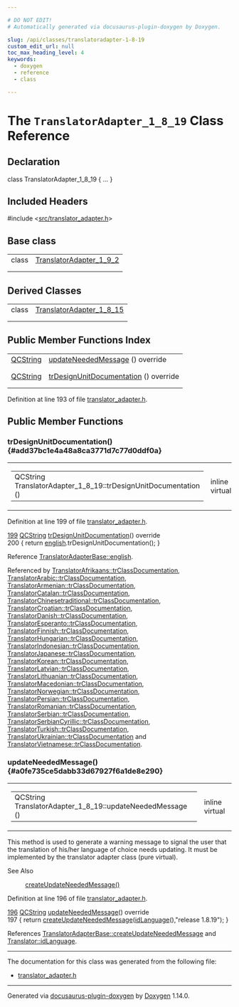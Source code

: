 ```yaml
---

# DO NOT EDIT!
# Automatically generated via docusaurus-plugin-doxygen by Doxygen.

slug: /api/classes/translatoradapter-1-8-19
custom_edit_url: null
toc_max_heading_level: 4
keywords:
  - doxygen
  - reference
  - class

---
```


<div class="doxyPage">

# The `TranslatorAdapter_1_8_19` Class Reference



## Declaration

<div class="doxyDeclaration">
class TranslatorAdapter_1_8_19 { ... }
</div>

## Included Headers

<div class="doxyIncludesList">#include &lt;<a href="/web-doxygen/docs/api/files/src/translator-adapter-h">src/translator_adapter.h</a>&gt;
</div>

## Base class

<table class="doxyMembersIndex">

<tr class="doxyMemberIndexItem">
<td class="doxyMemberIndexItemType" align="left" valign="top">class</td>
<td class="doxyMemberIndexItemName" align="left" valign="top"><a href="/web-doxygen/docs/api/classes/translatoradapter-1-9-2">TranslatorAdapter_1_9_2</a></td>
</tr>
<tr class="doxyMemberIndexDescription">
<td class="doxyMemberIndexDescriptionLeft"></td>
<td class="doxyMemberIndexDescriptionRight">
</td>
</tr>
<tr class="doxyMemberIndexSeparator">
<td class="doxyMemberIndexSeparator" colspan="2"></td>
</tr>

</table>

## Derived Classes

<table class="doxyMembersIndex">

<tr class="doxyMemberIndexItem">
<td class="doxyMemberIndexItemType" align="left" valign="top">class</td>
<td class="doxyMemberIndexItemName" align="left" valign="top"><a href="/web-doxygen/docs/api/classes/translatoradapter-1-8-15">TranslatorAdapter_1_8_15</a></td>
</tr>
<tr class="doxyMemberIndexDescription">
<td class="doxyMemberIndexDescriptionLeft"></td>
<td class="doxyMemberIndexDescriptionRight">
</td>
</tr>
<tr class="doxyMemberIndexSeparator">
<td class="doxyMemberIndexSeparator" colspan="2"></td>
</tr>

</table>

## Public Member Functions Index

<table class="doxyMembersIndex">

<tr class="doxyMemberIndexItem">
<td class="doxyMemberIndexItemType" align="left" valign="top"><a href="/web-doxygen/docs/api/classes/qcstring">QCString</a></td>
<td class="doxyMemberIndexItemName" align="left" valign="top"><a href="#a0fe735ce5dabb33d67927f6a1de8e290">updateNeededMessage</a> () override</td>
</tr>
<tr class="doxyMemberIndexDescription">
<td class="doxyMemberIndexDescriptionLeft"></td>
<td class="doxyMemberIndexDescriptionRight">
</td>
</tr>
<tr class="doxyMemberIndexSeparator">
<td class="doxyMemberIndexSeparator" colspan="2"></td>
</tr>

<tr class="doxyMemberIndexItem">
<td class="doxyMemberIndexItemType" align="left" valign="top"><a href="/web-doxygen/docs/api/classes/qcstring">QCString</a></td>
<td class="doxyMemberIndexItemName" align="left" valign="top"><a href="#add37bc1e4a48a8ca3771d7c77d0ddf0a">trDesignUnitDocumentation</a> () override</td>
</tr>
<tr class="doxyMemberIndexDescription">
<td class="doxyMemberIndexDescriptionLeft"></td>
<td class="doxyMemberIndexDescriptionRight">
</td>
</tr>
<tr class="doxyMemberIndexSeparator">
<td class="doxyMemberIndexSeparator" colspan="2"></td>
</tr>

</table>


<p>Definition at line 193 of file <a href="/web-doxygen/docs/api/files/src/translator-adapter-h">translator_adapter.h</a>.</p>


<div class="doxySectionDef">

## Public Member Functions

### trDesignUnitDocumentation() {#add37bc1e4a48a8ca3771d7c77d0ddf0a}

<div class="doxyMemberItem">
<div class="doxyMemberProto">
<table class="doxyMemberLabels">
<tr class="doxyMemberLabels">
<td class="doxyMemberLabelsLeft">
<table class="doxyMemberName">
<tr>
<td class="doxyMemberName">QCString TranslatorAdapter_1_8_19::trDesignUnitDocumentation ()</td>
</tr>
</table>
</td>
<td class="doxyMemberLabelsRight">
<span class="doxyMemberLabels">
<span class="doxyMemberLabel inline">inline</span>
<span class="doxyMemberLabel virtual">virtual</span>
</span>
</td>
</tr>
</table>
</div>
<div class="doxyMemberDoc">



<p>Definition at line 199 of file <a href="/web-doxygen/docs/api/files/src/translator-adapter-h">translator_adapter.h</a>.</p>


<div class="doxyProgramListing">

<div class="doxyCodeLine"><span class="doxyLineNumber"><a href="#add37bc1e4a48a8ca3771d7c77d0ddf0a">199</a></span><span class="doxyLineContent"><span class="doxyHighlight">    <a href="/web-doxygen/docs/api/classes/qcstring">QCString</a> <a href="#add37bc1e4a48a8ca3771d7c77d0ddf0a">trDesignUnitDocumentation</a>()</span><span class="doxyHighlightKeyword"> override</span></span></div>
<div class="doxyCodeLine"><span class="doxyLineNumber">200</span><span class="doxyLineContent"><span class="doxyHighlightKeyword">    </span><span class="doxyHighlight">{ </span><span class="doxyHighlightKeywordFlow">return</span><span class="doxyHighlight"> <a href="/web-doxygen/docs/api/classes/translatoradapterbase/#a75fd1d1116debf9adacfef772a04a7b1">english</a>.trDesignUnitDocumentation(); }</span></span></div>

</div>


<p>Reference <a href="/web-doxygen/docs/api/classes/translatoradapterbase/#a75fd1d1116debf9adacfef772a04a7b1">TranslatorAdapterBase::english</a>.</p>


<p>Referenced by <a href="/web-doxygen/docs/api/classes/translatorafrikaans/#a6e037a5fc979fba91dcb770979676084">TranslatorAfrikaans::trClassDocumentation</a>, <a href="/web-doxygen/docs/api/classes/translatorarabic/#ab1dd2497e15f03f6ec7969045ab266c9">TranslatorArabic::trClassDocumentation</a>, <a href="/web-doxygen/docs/api/classes/translatorarmenian/#a2e65f4f44d448821a9babc3afd26a057">TranslatorArmenian::trClassDocumentation</a>, <a href="/web-doxygen/docs/api/classes/translatorcatalan/#a4ad827ecdbaf2922578184bce26a9397">TranslatorCatalan::trClassDocumentation</a>, <a href="/web-doxygen/docs/api/classes/translatorchinesetraditional/#a29d6c69aac7462a3ab785bc764e1b984">TranslatorChinesetraditional::trClassDocumentation</a>, <a href="/web-doxygen/docs/api/classes/translatorcroatian/#ae34666847138a860c2b1a459695608a0">TranslatorCroatian::trClassDocumentation</a>, <a href="/web-doxygen/docs/api/classes/translatordanish/#ad3f1d8eced794307a561e4b15558d99b">TranslatorDanish::trClassDocumentation</a>, <a href="/web-doxygen/docs/api/classes/translatoresperanto/#a5ab608e8a822ec52744d607815991c2f">TranslatorEsperanto::trClassDocumentation</a>, <a href="/web-doxygen/docs/api/classes/translatorfinnish/#a3916f2f51d6b03915d115ae9eb83f69a">TranslatorFinnish::trClassDocumentation</a>, <a href="/web-doxygen/docs/api/classes/translatorhungarian/#aec4cdb13117af263205f7c506ccff9e5">TranslatorHungarian::trClassDocumentation</a>, <a href="/web-doxygen/docs/api/classes/translatorindonesian/#ad64799c16b54eef4c1801bf860b5a5e7">TranslatorIndonesian::trClassDocumentation</a>, <a href="/web-doxygen/docs/api/classes/translatorjapanese/#a1e2aa16953afbf836a0c95bf3b8010f2">TranslatorJapanese::trClassDocumentation</a>, <a href="/web-doxygen/docs/api/classes/translatorkorean/#a38bb63b8dbf7fbe4b6091e07bca3a745">TranslatorKorean::trClassDocumentation</a>, <a href="/web-doxygen/docs/api/classes/translatorlatvian/#a1585480ad24e582d427e570178f987fc">TranslatorLatvian::trClassDocumentation</a>, <a href="/web-doxygen/docs/api/classes/translatorlithuanian/#ac1ad88d518436b82b5abd65d3a81987b">TranslatorLithuanian::trClassDocumentation</a>, <a href="/web-doxygen/docs/api/classes/translatormacedonian/#ae9b33c3a184bd7005bc15637196ee8b5">TranslatorMacedonian::trClassDocumentation</a>, <a href="/web-doxygen/docs/api/classes/translatornorwegian/#a3daa1b1c4e7f550d124a65d1c0a2e80e">TranslatorNorwegian::trClassDocumentation</a>, <a href="/web-doxygen/docs/api/classes/translatorpersian/#a4363bcf7fc00223534ad1852874c0be0">TranslatorPersian::trClassDocumentation</a>, <a href="/web-doxygen/docs/api/classes/translatorromanian/#ac444f21f3900057253582996b818ed64">TranslatorRomanian::trClassDocumentation</a>, <a href="/web-doxygen/docs/api/classes/translatorserbian/#aad3fc6d6675c350b26e6fa6bc4115a6e">TranslatorSerbian::trClassDocumentation</a>, <a href="/web-doxygen/docs/api/classes/translatorserbiancyrillic/#a0d90936e2881d744b2551afeec99639b">TranslatorSerbianCyrillic::trClassDocumentation</a>, <a href="/web-doxygen/docs/api/classes/translatorturkish/#a2b4dc69ec41d6e067a65982bd75825bc">TranslatorTurkish::trClassDocumentation</a>, <a href="/web-doxygen/docs/api/classes/translatorukrainian/#ada38d45d657e523a2563b261f96cf73b">TranslatorUkrainian::trClassDocumentation</a> and <a href="/web-doxygen/docs/api/classes/translatorvietnamese/#a20304d360d77b72040304b85c8c1c209">TranslatorVietnamese::trClassDocumentation</a>.</p>

</div>
</div>

### updateNeededMessage() {#a0fe735ce5dabb33d67927f6a1de8e290}

<div class="doxyMemberItem">
<div class="doxyMemberProto">
<table class="doxyMemberLabels">
<tr class="doxyMemberLabels">
<td class="doxyMemberLabelsLeft">
<table class="doxyMemberName">
<tr>
<td class="doxyMemberName">QCString TranslatorAdapter_1_8_19::updateNeededMessage ()</td>
</tr>
</table>
</td>
<td class="doxyMemberLabelsRight">
<span class="doxyMemberLabels">
<span class="doxyMemberLabel inline">inline</span>
<span class="doxyMemberLabel virtual">virtual</span>
</span>
</td>
</tr>
</table>
</div>
<div class="doxyMemberDoc">




<p>This method is used to generate a warning message to signal the user that the translation of his/her language of choice needs updating. It must be implemented by the translator adapter class (pure virtual).</p>


<dl class="doxySectionUser">
<dt>See Also</dt>
<dd><p><a href="/web-doxygen/docs/api/classes/translatoradapterbase/#a71493b87a34d6e4c232e540734aba698">createUpdateNeededMessage()</a></p></dd>
</dl>


<p>Definition at line 196 of file <a href="/web-doxygen/docs/api/files/src/translator-adapter-h">translator_adapter.h</a>.</p>


<div class="doxyProgramListing">

<div class="doxyCodeLine"><span class="doxyLineNumber"><a href="#a0fe735ce5dabb33d67927f6a1de8e290">196</a></span><span class="doxyLineContent"><span class="doxyHighlight">    <a href="/web-doxygen/docs/api/classes/qcstring">QCString</a> <a href="#a0fe735ce5dabb33d67927f6a1de8e290">updateNeededMessage</a>()</span><span class="doxyHighlightKeyword"> override</span></span></div>
<div class="doxyCodeLine"><span class="doxyLineNumber">197</span><span class="doxyLineContent"><span class="doxyHighlightKeyword">    </span><span class="doxyHighlight">{ </span><span class="doxyHighlightKeywordFlow">return</span><span class="doxyHighlight"> <a href="/web-doxygen/docs/api/classes/translatoradapterbase/#a71493b87a34d6e4c232e540734aba698">createUpdateNeededMessage</a>(<a href="/web-doxygen/docs/api/classes/translator/#af1d1a225ccc757c51c6cecfeda886b93">idLanguage</a>(),</span><span class="doxyHighlightStringLiteral">"release 1.8.19"</span><span class="doxyHighlight">); }</span></span></div>

</div>


<p>References <a href="/web-doxygen/docs/api/classes/translatoradapterbase/#a71493b87a34d6e4c232e540734aba698">TranslatorAdapterBase::createUpdateNeededMessage</a> and <a href="/web-doxygen/docs/api/classes/translator/#af1d1a225ccc757c51c6cecfeda886b93">Translator::idLanguage</a>.</p>

</div>
</div>

</div>

<hr/>

The documentation for this class was generated from the following file:

<ul>
<li><a href="/web-doxygen/docs/api/files/src/translator-adapter-h">translator_adapter.h</a></li>
</ul>

<hr/>

<p class="doxyGeneratedBy">Generated via <a href="https://github.com/xpack/docusaurus-plugin-doxygen">docusaurus-plugin-doxygen</a> by <a href="https://www.doxygen.nl">Doxygen</a> 1.14.0.</p>

</div>
